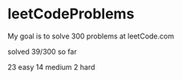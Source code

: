# leetCodeProblems
My goal is to solve 300 problems at leetCode.com

solved 39/300 so far

23 easy
14 medium
2 hard
